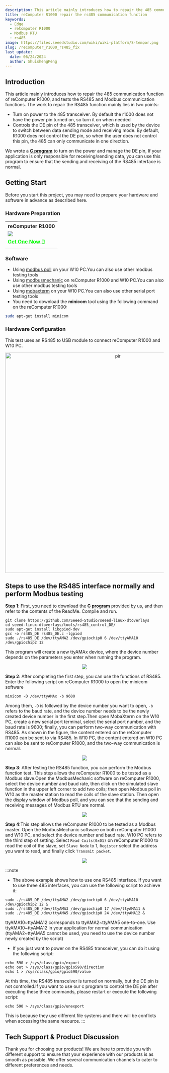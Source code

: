 ```yaml
---
description: This article mainly introduces how to repair the 485 communication function of reComputer R1000, and tests the rs485 and Modbus communication functions.
title: reComputer R1000 repair the rs485 communication function 
keywords:
  - Edge
  - reComputer R1000
  - Modbus RTU
  - rs485
image: https://files.seeedstudio.com/wiki/wiki-platform/S-tempor.png
slug: /reComputer_r1000_rs485_fix
last_update:
  date: 06/24/2024
  author: ShuishengPeng
---
```


## Introduction
This article mainly introduces how to repair the 485 communication function of reComputer R1000, and tests the RS485 and Modbus communication functions.
The work to repair the RS485 function mainly lies in two points:
- Turn on power to the 485 transceiver. By default the r1000 does not have the power pin turned on, so turn it on when needed
- Controls the DE pin of the 485 transceiver, which is used by the device to switch between data sending mode and receiving mode. By default, R1000 does not control the DE pin, so when the user does not control this pin, the 485 can only communicate in one direction.
  
We wrote a [**C program**](https://github.com/Seeed-Studio/seeed-linux-dtoverlays/tree/master/tools/rs485_control_DE) to turn on the power and manage the DE pin, If your application is only responsible for receiving/sending data, you can use this program to ensure that the sending and receiving of the RS485 interface is normal.
## Getting Start

Before you start this project, you may need to prepare your hardware and software in advance as described here.

### Hardware Preparation

<div class="table-center">
	<table class="table-nobg">
    <tr class="table-trnobg">
      <th class="table-trnobg">reComputer R1000</th>
		</tr>
    <tr class="table-trnobg"></tr>
		<tr class="table-trnobg">
			<td class="table-trnobg"><div style={{textAlign:'center'}}><img src="https://files.seeedstudio.com/wiki/reComputer-R1000/reComputer_r_images/01.png" style={{width:300, height:'auto'}}/></div></td>
		</tr>
    <tr class="table-trnobg"></tr>
		<tr class="table-trnobg">
			<td class="table-trnobg"><div class="get_one_now_container" style={{textAlign: 'center'}}><a class="get_one_now_item" href="https://www.seeedstudio.com/reComputer-R1025-10-p-5895.html">
              <strong><span><font color={'FFFFFF'} size={"4"}> Get One Now 🖱️</font></span></strong>
          </a></div></td>
        </tr>
    </table>
    </div>

### Software

* Using [modbus poll](https://www.modbustools.com/modbus_poll.html) on your W10 PC.You can also use other modbus testing tools
* Using [modbusmechanic](https://modbusmechanic.scifidryer.com/) on reComputer R1000 and W10 PC.You can also use other modbus testing tools
* Using [mobaxterm](https://mobaxterm.mobatek.net/) on your W10 PC.You can also use other serial port testing tools
* You need to download the **minicom** tool using the following command on the reComputer R1000:
```sh
sudo apt-get install minicom
```

### Hardware Configuration

This test uses an RS485 to USB module to connect reComputer R1000 and W10 PC.
<div align="center"><img src="https://files.seeedstudio.com/wiki/reComputer-R1000/RS485_fix/hardwareconnection.png" alt="pir" width="700" height="auto" /></div>

## Steps to use the RS485 interface normally and perform Modbus testing

**Step 1**: First, you need to download the [**C program**](https://github.com/Seeed-Studio/seeed-linux-dtoverlays/tree/master/tools/rs485_control_DE) provided by us, and then refer to the contents of the ReadMe. Compile and run. 

```shell
git clone https://github.com/Seeed-Studio/seeed-linux-dtoverlays
cd seeed-linux-dtoverlays/tools/rs485_control_DE/
sudo apt-get install libgpiod-dev
gcc -o rs485_DE rs485_DE.c -lgpiod
sudo ./rs485_DE /dev/ttyAMA2 /dev/gpiochip0 6 /dev/ttyAMA10 /dev/gpiochip2 12
```

This program will create a new ttyAMAx device, where the device number depends on the parameters you enter when running the program.
<center><img width={600} src="https://files.seeedstudio.com/wiki/reComputer-R1000/RS485_fix/cfg_c.gif" /></center>

**Step 2**: After completing the first step, you can use the functions of RS485. Enter the following script on reComputer R1000 to open the minicom software

```shell
minicom -D /dev/ttyAMAx -b 9600
```
Among them, `-D` is followed by the device number you want to open, `-b` refers to the baud rate, and the device number needs to be the newly created device number in the first step.Then open MobaXterm on the W10 PC, create a new serial port terminal, select the serial port number, and the baud rate is 9600; finally, you can perform two-way communication with RS485. As shown in the figure, the content entered on the reComputer R1000 can be sent to via RS485. In W10 PC, the content entered on W10 PC can also be sent to reComputer R1000, and the two-way communication is normal.
<center><img width={600} src="https://files.seeedstudio.com/wiki/reComputer-R1000/RS485_fix/RS485_test.gif" /></center>


**Step 3**: After testing the RS485 function, you can perform the Modbus function test. This step allows the reComputer R1000 to be tested as a Modbus slave.Open the ModbusMechanic software on reComputer R1000, select the device number and baud rate, then click on the simulated slave function in the upper left corner to add two coils; then open Modbus poll in W10 as the master station to read the coils of the slave station. Then open the display window of Modbus poll, and you can see that the sending and receiving messages of Modbus RTU are normal.

<center><img width={600} src="https://files.seeedstudio.com/wiki/reComputer-R1000/RS485_fix/Modbus_RTU_test.gif" /></center>

**Step 4**:This step allows the reComputer R1000 to be tested as a Modbus master. Open the ModbusMechanic software on both reComputer R1000 and W10 PC, and select the device number and baud rate. W10 PC refers to the third step of setting. Select `Read Coils(0x01)` on reComputer R1000 to read the coil of the slave, set `Slave Node` to 1, `Register` select the address you want to read, and finally click `Transmit packet`.

<center><img width={600} src="https://files.seeedstudio.com/wiki/reComputer-R1000/RS485_fix/Modbus_master_test.gif" /></center>

:::note
- The above example shows how to use one RS485 interface. If you want to use three 485 interfaces, you can use the following script to achieve it:
```shell
sudo ./rs485_DE /dev/ttyAMA2 /dev/gpiochip0 6 /dev/ttyAMA10 /dev/gpiochip2 12 &
sudo ./rs485_DE /dev/ttyAMA3 /dev/gpiochip0 17 /dev/ttyAMA11 &
sudo ./rs485_DE /dev/ttyAMA5 /dev/gpiochip0 24 /dev/ttyAMA12 &
```
ttyAMA10~ttyAMA12 corresponds to ttyAMA2~ttyAMA5 one-to-one. Use ttyAMA10~ttyAMA12 in your application for normal communication (ttyAMA2~ttyAMA5 cannot be used, you need to use the device number newly created by the script)
- If you just want to power on the RS485 transceiver, you can do it using the following script:
```shell
echo 590 > /sys/class/gpio/export
echo out > /sys/class/gpio/gpio590/direction
echo 1 > /sys/class/gpio/gpio590/value
```
At this time, the RS485 transceiver is turned on normally, but the DE pin is not controlled.If you want to use our c program to control the DE pin after executing these three commands, please restart or execute the following script:
```shell
echo 590 > /sys/class/gpio/unexport
```
This is because they use different file systems and there will be conflicts when accessing the same resource.
:::


## Tech Support & Product Discussion

Thank you for choosing our products! We are here to provide you with different support to ensure that your experience with our products is as smooth as possible. We offer several communication channels to cater to different preferences and needs.

<div class="button_tech_support_container">
<a href="https://forum.seeedstudio.com/" class="button_forum"></a> 
<a href="https://www.seeedstudio.com/contacts" class="button_email"></a>
</div>

<div class="button_tech_support_container">
<a href="https://discord.gg/eWkprNDMU7" class="button_discord"></a> 
<a href="https://github.com/Seeed-Studio/wiki-documents/discussions/69" class="button_discussion"></a>
</div>